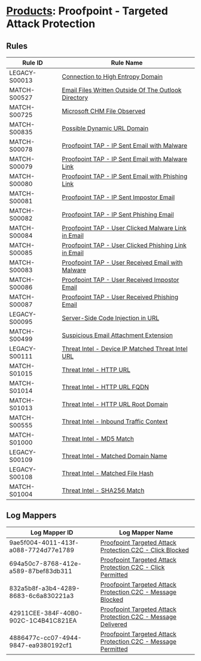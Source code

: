 # [Products](README.md): Proofpoint - Targeted Attack Protection

## Rules

|Rule ID|Rule Name|
|----|----|
|LEGACY-S00013|[Connection to High Entropy Domain](../rules/LEGACY-S00013.md)|
|MATCH-S00527|[Email Files Written Outside Of The Outlook Directory](../rules/MATCH-S00527.md)|
|MATCH-S00725|[Microsoft CHM File Observed](../rules/MATCH-S00725.md)|
|MATCH-S00835|[Possible Dynamic URL Domain](../rules/MATCH-S00835.md)|
|MATCH-S00078|[Proofpoint TAP - IP Sent Email with Malware](../rules/MATCH-S00078.md)|
|MATCH-S00079|[Proofpoint TAP - IP Sent Email with Malware Link](../rules/MATCH-S00079.md)|
|MATCH-S00080|[Proofpoint TAP - IP Sent Email with Phishing Link](../rules/MATCH-S00080.md)|
|MATCH-S00081|[Proofpoint TAP - IP Sent Impostor Email](../rules/MATCH-S00081.md)|
|MATCH-S00082|[Proofpoint TAP - IP Sent Phishing Email](../rules/MATCH-S00082.md)|
|MATCH-S00084|[Proofpoint TAP - User Clicked Malware Link in Email](../rules/MATCH-S00084.md)|
|MATCH-S00085|[Proofpoint TAP - User Clicked Phishing Link in Email](../rules/MATCH-S00085.md)|
|MATCH-S00083|[Proofpoint TAP - User Received Email with Malware](../rules/MATCH-S00083.md)|
|MATCH-S00086|[Proofpoint TAP - User Received Impostor Email](../rules/MATCH-S00086.md)|
|MATCH-S00087|[Proofpoint TAP - User Received Phishing Email](../rules/MATCH-S00087.md)|
|LEGACY-S00095|[Server-Side Code Injection in URL](../rules/LEGACY-S00095.md)|
|MATCH-S00499|[Suspicious Email Attachment Extension](../rules/MATCH-S00499.md)|
|LEGACY-S00111|[Threat Intel - Device IP Matched Threat Intel URL](../rules/LEGACY-S00111.md)|
|MATCH-S01015|[Threat Intel - HTTP URL](../rules/MATCH-S01015.md)|
|MATCH-S01014|[Threat Intel - HTTP URL FQDN](../rules/MATCH-S01014.md)|
|MATCH-S01013|[Threat Intel - HTTP URL Root Domain](../rules/MATCH-S01013.md)|
|MATCH-S00555|[Threat Intel - Inbound Traffic Context](../rules/MATCH-S00555.md)|
|MATCH-S01000|[Threat Intel - MD5 Match](../rules/MATCH-S01000.md)|
|LEGACY-S00109|[Threat Intel - Matched Domain Name](../rules/LEGACY-S00109.md)|
|LEGACY-S00108|[Threat Intel - Matched File Hash](../rules/LEGACY-S00108.md)|
|MATCH-S01004|[Threat Intel - SHA256 Match](../rules/MATCH-S01004.md)|


## Log Mappers

|Log Mapper ID|Log Mapper Name|
|----|----|
|9ae5f004-4011-413f-a088-7724d77e1789|[Proofpoint Targeted Attack Protection C2C - Click Blocked](../mappings/9ae5f004-4011-413f-a088-7724d77e1789.md)|
|694a50c7-8768-412e-a589-87bef83db311|[Proofpoint Targeted Attack Protection C2C - Click Permitted](../mappings/694a50c7-8768-412e-a589-87bef83db311.md)|
|832a5b8f-a3b4-4289-8683-6c6a830221a3|[Proofpoint Targeted Attack Protection C2C - Message Blocked](../mappings/832a5b8f-a3b4-4289-8683-6c6a830221a3.md)|
|42911CEE-384F-40B0-902C-1C4B41C821EA|[Proofpoint Targeted Attack Protection C2C - Message Delivered](../mappings/42911CEE-384F-40B0-902C-1C4B41C821EA.md)|
|4886477c-cc07-4944-9847-ea9380192cf1|[Proofpoint Targeted Attack Protection C2C - Message Permitted](../mappings/4886477c-cc07-4944-9847-ea9380192cf1.md)|


